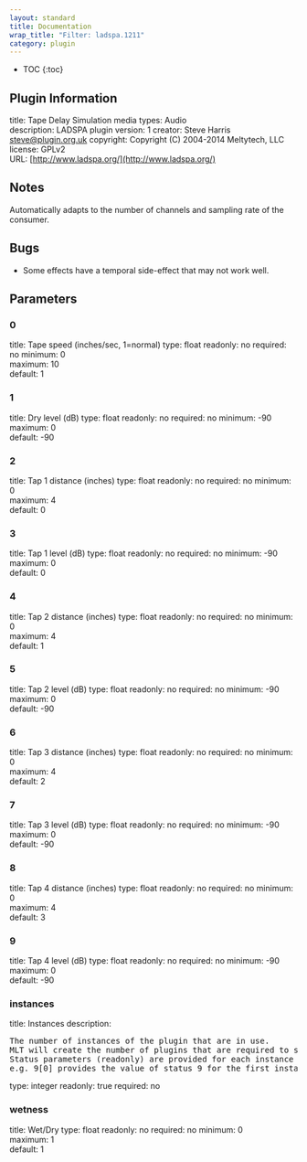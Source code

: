 ```yaml
---
layout: standard
title: Documentation
wrap_title: "Filter: ladspa.1211"
category: plugin
---
```

* TOC
{:toc}

## Plugin Information

title: Tape Delay Simulation
media types:
Audio  
description: LADSPA plugin
version: 1
creator: Steve Harris <steve@plugin.org.uk>
copyright: Copyright (C) 2004-2014 Meltytech, LLC  
license: GPLv2  
URL: [http://www.ladspa.org/](http://www.ladspa.org/)  

## Notes

Automatically adapts to the number of channels and sampling rate of the consumer.

## Bugs

* Some effects have a temporal side-effect that may not work well.


## Parameters

### 0

title: Tape speed (inches/sec, 1=normal)  type: float
readonly: no
required: no
minimum: 0  
maximum: 10  
default: 1  

### 1

title: Dry level (dB)  type: float
readonly: no
required: no
minimum: -90  
maximum: 0  
default: -90  

### 2

title: Tap 1 distance (inches)  type: float
readonly: no
required: no
minimum: 0  
maximum: 4  
default: 0  

### 3

title: Tap 1 level (dB)  type: float
readonly: no
required: no
minimum: -90  
maximum: 0  
default: 0  

### 4

title: Tap 2 distance (inches)  type: float
readonly: no
required: no
minimum: 0  
maximum: 4  
default: 1  

### 5

title: Tap 2 level (dB)  type: float
readonly: no
required: no
minimum: -90  
maximum: 0  
default: -90  

### 6

title: Tap 3 distance (inches)  type: float
readonly: no
required: no
minimum: 0  
maximum: 4  
default: 2  

### 7

title: Tap 3 level (dB)  type: float
readonly: no
required: no
minimum: -90  
maximum: 0  
default: -90  

### 8

title: Tap 4 distance (inches)  type: float
readonly: no
required: no
minimum: 0  
maximum: 4  
default: 3  

### 9

title: Tap 4 level (dB)  type: float
readonly: no
required: no
minimum: -90  
maximum: 0  
default: -90  

### instances

title: Instances  description:
<pre>
The number of instances of the plugin that are in use.
MLT will create the number of plugins that are required to support the number of audio channels.
Status parameters (readonly) are provided for each instance and are accessed by specifying the instance number after the identifier (starting at zero).
e.g. 9[0] provides the value of status 9 for the first instance.
</pre>
type: integer
readonly: true
required: no

### wetness

title: Wet/Dry  type: float
readonly: no
required: no
minimum: 0  
maximum: 1  
default: 1  


